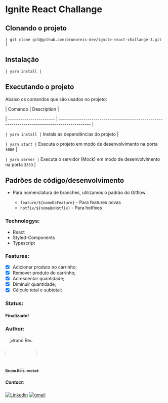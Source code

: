 # Ignite React Challange

## Clonando o projeto

`| git clone git@github.com:brunoreis-dev/ignite-react-challange-3.git |`

## Instalação

`| yarn install |`

## Executando o projeto

Abaixo os comandos que são usados no projeto:

| Comando | Description |

| ----------------------- | --------------------------------------------------------------------------------------------- |

`| yarn install |` Instala as dependências do projeto |

`| yarn start |` Executa o projeto em modo de desenvolvimento na porta `3000` |

`| yarn server |` Executa o servidor (Mock) em modo de desenvolvimento na porta `3333` |

## Padrões de código/desenvolvimento

- Para nomenclatura de branches, utilizamos o padrão do Gitflow

  - `feature/${nomeDaFeature}` - Para features novas
  - `hotfix/${nomeDoHotfix}` - Para hotfixes

### Technologys:

- React
- Styled-Components
- Typescript

### Features:

- [x] Adicionar produto no carrinho;
- [x] Remover produto do carrinho;
- [x] Acrescentar quantidade;
- [x] Diminuir quantidade;
- [x] Cálculo total e subtotal;

### Status:

#### Finalizado!

### Author:

<a href="https://www.linkedin.com/in/bruno-reis-9a937b189/">
 <img src="https://avatars2.githubusercontent.com/u/52367484?s=460&u=5a917d71b664f841735989d9bff4f2482a3d2ab6&v=4" width="100px;" alt="Bruno Reis" style="border-radius: 50%;" />
 <br />
 <sub><b>Bruno Reis :rocket:</b></sub>
</a>

##### Contact:

<a href="https://www.linkedin.com/in/bruno-reis-9a937b189/"><img src="https://img.shields.io/badge/LinkedIn-0077B5?style=for-the-badge&logo=linkedin&logoColor=white" alt="Linkedin" /></a>
<a href="mailto:b.macedoreis@gmail.com"><img src="https://img.shields.io/badge/Gmail-D14836?style=for-the-badge&logo=gmail&logoColor=white" alt="gmail" /></a>
